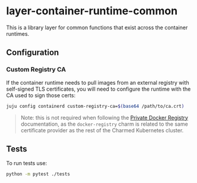 # layer-container-runtime-common

This is a library layer for common functions that exist across the container
runtimes.

## Configuration

### Custom Registry CA

If the container runtime needs to pull images from an external registry with
self-signed TLS certificates, you will need to configure the runtime with the
CA used to sign those certs:

```bash
juju config containerd custom-registry-ca=$(base64 /path/to/ca.crt)
```

>Note: this is not required when following the
[Private Docker Registry][docker-registry] documentation, as the
`docker-registry` charm is related to the same certificate provider as the
rest of the Charmed Kubernetes cluster.

## Tests

To run tests use:

```bash
python -m pytest ./tests
```

<!-- LINKS -->
[docker-registry]: https://ubuntu.com/kubernetes/docs/docker-registry
